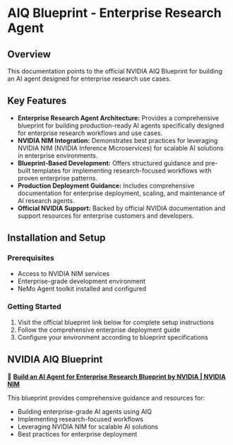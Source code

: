 <!--
SPDX-FileCopyrightText: Copyright (c) 2025, NVIDIA CORPORATION & AFFILIATES. All rights reserved.
SPDX-License-Identifier: Apache-2.0

Licensed under the Apache License, Version 2.0 (the "License");
you may not use this file except in compliance with the License.
You may obtain a copy of the License at

http://www.apache.org/licenses/LICENSE-2.0

Unless required by applicable law or agreed to in writing, software
distributed under the License is distributed on an "AS IS" BASIS,
WITHOUT WARRANTIES OR CONDITIONS OF ANY KIND, either express or implied.
See the License for the specific language governing permissions and
limitations under the License.
-->

<!-- This document is explicitly retaining the name "AIQ" -->
# AIQ Blueprint - Enterprise Research Agent

## Overview

This documentation points to the official NVIDIA AIQ Blueprint for building an AI agent designed for enterprise research use cases.

## Key Features

- **Enterprise Research Agent Architecture:** Provides a comprehensive blueprint for building production-ready AI agents specifically designed for enterprise research workflows and use cases.
- **NVIDIA NIM Integration:** Demonstrates best practices for leveraging NVIDIA NIM (NVIDIA Inference Microservices) for scalable AI solutions in enterprise environments.
- **Blueprint-Based Development:** Offers structured guidance and pre-built templates for implementing research-focused workflows with proven enterprise patterns.
- **Production Deployment Guidance:** Includes comprehensive documentation for enterprise deployment, scaling, and maintenance of AI research agents.
- **Official NVIDIA Support:** Backed by official NVIDIA documentation and support resources for enterprise customers and developers.

## Installation and Setup

### Prerequisites

- Access to NVIDIA NIM services
- Enterprise-grade development environment
- NeMo Agent toolkit installed and configured

### Getting Started

1. Visit the official blueprint link below for complete setup instructions
2. Follow the comprehensive enterprise deployment guide
3. Configure your environment according to blueprint specifications

## NVIDIA AIQ Blueprint

🔗 **[Build an AI Agent for Enterprise Research Blueprint by NVIDIA | NVIDIA NIM](https://build.nvidia.com/nvidia/aiq/blueprintcard)**

This blueprint provides comprehensive guidance and resources for:

- Building enterprise-grade AI agents using AIQ
- Implementing research-focused workflows
- Leveraging NVIDIA NIM for scalable AI solutions
- Best practices for enterprise deployment
